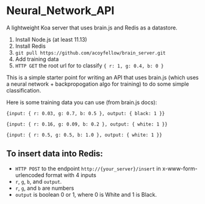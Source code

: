Neural_Network_API
==================

A lightweight Koa server that uses brain.js and Redis as a datastore.

1. Install Node.js (at least 11.13)
2. Install Redis
3. `git pull https://github.com/acoyfellow/brain_server.git`
4. Add training data
5. `HTTP GET` the root url for to classify `{ r: 1, g: 0.4, b: 0 }`

This is a simple starter point for writing an API that uses brain.js (which uses a neural network + backpropogation algo for training) to do some simple classification.

Here is some training data you can use (from brain.js docs):

```
{input: { r: 0.03, g: 0.7, b: 0.5 }, output: { black: 1 }}
```
```
{input: { r: 0.16, g: 0.09, b: 0.2 }, output: { white: 1 }}
```
```
{input: { r: 0.5, g: 0.5, b: 1.0 }, output: { white: 1 }}
```


To insert data into Redis:
---------------------
- `HTTP POST` to the endpoint `http://{your_server}/insert` in x-www-form-urlencoded format with 4 inputs
- `r`, `g`, `b`, and `output`. 
- `r`, `g`, and `b` are numbers 
- `output` is boolean 0 or 1, where 0 is White and 1 is Black.